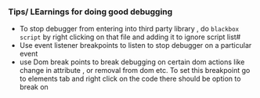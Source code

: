 ### Tips/ LEarnings for doing good debugging
- To stop debugger from entering into third party library , do `blackbox script` by right clicking on that file and adding it to ignore script list#
- Use event listener breakpoints to listen to stop debugger on a particular event
- use Dom break points to break debugging on certain dom actions like change in attribute , or removal from dom etc. To set this breakpoint go to elements tab and right click on the code there should be option to break on 
